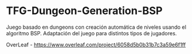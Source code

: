 # TFG-Dungeon-Generation-BSP

Juego basado en dungeons con creación automática de niveles usando el algoritmo BSP. Adaptación del juego para distintos tipos de jugadores.

OverLeaf -  https://www.overleaf.com/project/6058d5b0b31b7c3a59e6f1ff


